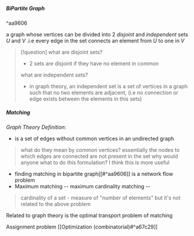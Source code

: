 ##### BiPartite Graph

^aa9606

a graph whose vertices can be divided into 2 _disjoint_ and _independent_ sets $U$ and $V$ .i.e every edge in the set connects an element from $U$ to one in $V$

>[!question]
>what are disjoint sets? 
> - 2 sets are disjoint if they have no element in common
>
>what are independent sets?
> - in graph theory, an independent set is a set of vertices in a graph such that no two elements are adjacent, (i.e no connection or edge exists between the elements in this sets)

##### Matching
_Graph Theory Definition_: 
- is a set of edges without common vertices in an undirected graph
> what do they mean by common vertices? 
> 	essentially the nodes to which edges are connected are not present in the set
> why would anyone what to do this formulation? 
> 	I think this is more useful 

- finding matching in bipartite graph[[#^aa9606]] is a network flow problem
- Maximum matching -- maximum cardinality matching -- 
>cardinality of a set - measure of "number of elements"
>	but it's not related to the above problem


Related to graph theory is the optimal transport problem of matching

Assignment problem [[Optimization (combinatorial)#^a67c29]]


